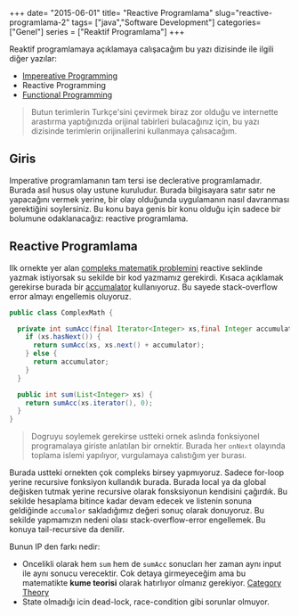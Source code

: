 +++
date= "2015-06-01"
title= "Reactive Programlama"
slug="reactive-programlama-2"
tags= ["java","Software Development"]
categories= ["Genel"]
series = ["Reaktif Programlama"]
+++

Reaktif programlamaya açıklamaya calışacağım bu yazı dizisinde ile ilgili diğer yazılar:

- [Impereative Programming](/tr/posts/reactive-programlama-1)
- Reactive Programming
- [Functional Programming](#soon)

> Butun terimlerin Turkçe'sini çevirmek biraz zor olduğu ve internette arastırma yaptığınızda orijinal tabirleri bulacağınız için, bu yazı dizisinde terimlerin orijinallerini kullanmaya çalısacağım.

## Giris

Imperative programlamanın tam tersi ise declerative programlamadır. Burada asıl husus olay ustune kuruludur. Burada bilgisayara satır satır ne yapacağını vermek yerine, bir olay olduğunda uygulamanın nasıl davranması gerektiğini soylersiniz. Bu konu baya genis bir konu olduğu için sadece bir bolumune odaklanacağız: reactive programlama.

## Reactive Programlama

Ilk ornekte yer alan [compleks matematik problemini](#imperative-style)  reactive seklinde yazmak istiyorsak su sekilde bir kod yazmamız gerekirdi. Kısaca açıklamak gerekirse burada bir [accumalator](https://towardsdatascience.com/what-is-tail-recursion-elimination-or-why-functional-programming-can-be-awesome-43091d76915e) kullanıyoruz. Bu sayede stack-overflow error almayı engellemis oluyoruz.

```java
public class ComplexMath {

  private int sumAcc(final Iterator<Integer> xs,final Integer accumulator) {
    if (xs.hasNext()) {
      return sumAcc(xs, xs.next() + accumulator);
    } else {
      return accumulator;
    }
  }

  public int sum(List<Integer> xs) {
    return sumAcc(xs.iterator(), 0);
  }
}
```

> Dogruyu soylemek gerekirse ustteki ornek aslında fonksiyonel programalaya giriste anlatılan bir ornektir. Burada her ```onNext``` olayında toplama islemi yapılıyor, vurgulamaya calıstığım yer burası. 

Burada ustteki ornekten çok compleks birsey yapmıyoruz. Sadece for-loop yerine recursive fonksiyon kullandık burada. Burada local ya da global değisken tutmak yerine recursive olarak fonsksiyonun kendisini çağırdık. Bu sekilde hesaplama bitince kadar devam edecek ve listenin sonuna geldiğinde ```accumalor``` sakladığımız değeri sonuç olarak donuyoruz. Bu sekilde yapmamızın nedeni olası stack-overflow-error engellemek.  Bu konuya tail-recursive da denilir.

Bunun IP den farkı nedir:

- Oncelikli olarak hem ```sum``` hem de ```sumAcc``` sonucları her zaman aynı input ile aynı sonucu verecektir. Cok detaya girmeyeceğim ama bu matematikte **kume teorisi** olarak hatırlıyor olmanız gerekiyor. [Category Theory](https://en.wikipedia.org/wiki/Category_theory)
- State olmadığı icin dead-lock, race-condition gibi sorunlar olmuyor.
